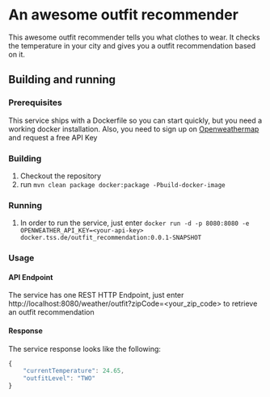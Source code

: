 # An awesome outfit recommender

This awesome outfit recommender tells you what clothes to wear. It checks the temperature in your city and gives you a outfit recommendation based on it.

## Building and running
### Prerequisites
This service ships with a Dockerfile so you can start quickly, but you need a working docker installation. Also, you need to sign up on [Openweathermap](http://openweathermap.com/) and request a free API Key

### Building
1. Checkout the repository
2. run ```mvn clean package docker:package -Pbuild-docker-image```

### Running
1. In order to run the service, just enter ```docker run -d -p 8080:8080 -e OPENWEATHER_API_KEY=<your-api-key> docker.tss.de/outfit_recommendation:0.0.1-SNAPSHOT```

### Usage
#### API Endpoint
The service has one REST HTTP Endpoint, just enter http://localhost:8080/weather/outfit?zipCode=<your_zip_code> to retrieve an outfit recommendation

#### Response
The service response looks like the following:
```javascript
{
    "currentTemperature": 24.65,
    "outfitLevel": "TWO"
}
```
